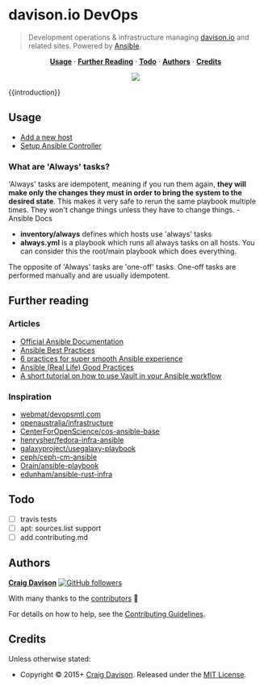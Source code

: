 # davison.io DevOps

> Development operations & infrastructure managing [davison.io](http://davison.io) and related sites. Powered by [Ansible](http://www.ansible.com/).

<p align="center">
<b><a href="#usage">Usage</a></b>
·
<b><a href="#further-reading">Further Reading</a></b>
·
<b><a href="#todo">Todo</a></b>
·
<b><a href="#authors">Authors</a></b>
·
<b><a href="#credits">Credits</a></b>
</p>

<p align="center">
<a href="https://travis-ci.org/davisonio/davison.io-devops"><img src="https://img.shields.io/travis/davisonio/davison.io-devops.svg?style=flat-square"/></a>
</p>

{{introduction}}

## Usage
- [Add a new host](https://github.com/davisonio/davison.io-devops/blob/master/docs/setup-host.md)
- [Setup Ansible Controller](https://github.com/davisonio/davison.io-devops/blob/master/docs/setup-controller.md)

### What are 'Always' tasks?

'Always' tasks are idempotent, meaning if you run them again, **they will make only the changes they must in order to bring the system to the desired state**. This makes it very safe to rerun the same playbook multiple times. They won't change things unless they have to change things. - Ansible Docs

- **inventory/always** defines which hosts use 'always' tasks
- **always.yml** is a playbook which runs all always tasks on all hosts. You can consider this the root/main playbook which does everything.

The opposite of 'Always' tasks are 'one-off' tasks. One-off tasks are performed manually and are usually idempotent.

## Further reading

### Articles

- [Official Ansible Documentation](https://docs.ansible.com/ansible/index.html)
- [Ansible Best Practices](https://docs.ansible.com/ansible/playbooks_best_practices.html)
- [6 practices for super smooth Ansible experience](http://hakunin.com/six-ansible-practices)
- [Ansible (Real Life) Good Practices](https://www.reinteractive.net/posts/167-ansible-real-life-good-practices)
- [A short tutorial on how to use Vault in your Ansible workflow](https://gist.github.com/tristanfisher/e5a306144a637dc739e7)

### Inspiration

- [webmat/devopsmtl.com](https://github.com/webmat/devopsmtl.com)
- [openaustralia/infrastructure](https://github.com/openaustralia/infrastructure)
- [CenterForOpenScience/cos-ansible-base](https://github.com/CenterForOpenScience/cos-ansible-base)
- [henrysher/fedora-infra-ansible](https://github.com/henrysher/fedora-infra-ansible)
- [galaxyproject/usegalaxy-playbook](https://github.com/galaxyproject/usegalaxy-playbook)
- [ceph/ceph-cm-ansible](https://github.com/ceph/ceph-cm-ansible)
- [Orain/ansible-playbook](https://github.com/Orain/ansible-playbook)
- [edunham/ansible-rust-infra](https://github.com/edunham/ansible-rust-infra)

## Todo

- [ ] travis tests
- [ ] apt: sources.list support
- [ ] add contributing.md

## Authors

**[Craig Davison](http://davison.io)**
[![GitHub followers](https://img.shields.io/github/followers/davisonio.svg?style=social&label=Follow)](https://github.com/davisonio)

With many thanks to the [contributors](https://github.com/davisonio/davison.io-devops/graphs/contributors) :clap:

For details on how to help, see the [Contributing Guidelines](https://github.com/davisonio/davison.io-devops/blob/master/CONTRIBUTING.md).

## Credits

Unless otherwise stated:

- Copyright © 2015+ [Craig Davison](http://davison.io). Released under the [MIT License](http://davisonio.mit-license.org).
